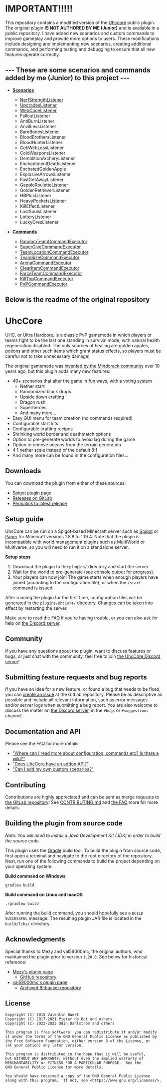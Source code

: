 # IMPORTANT!!!!!

This repository contains a modified version of the [Uhccore](https://gitlab.com/uhccore/uhccore) public plugin. The original plugin **IS NOT AUTHORED BY ME (Junior)** and is available in a public repository. I have added new scenarios and custom commands to improve gameplay and provide more options to users. These modifications include designing and implementing new scenarios, creating additional commands, and performing testing and debugging to ensure that all new features operate correctly.

## --- These are some scenarios and commands added by me (Junior) to this project --- 
 - **[Scenarios](https://github.com/juniorquispe1314/UhcCoreEdit/tree/master/src/main/java/com/gmail/val59000mc/scenarios/scenariolisteners)**
   
   - [NerfStrengthListener](https://github.com/juniorquispe1314/UhcCoreEdit/blob/master/src/main/java/com/gmail/val59000mc/scenarios/scenariolisteners/NerfStrengthListener.java)
   - [UpgradesListener](https://github.com/juniorquispe1314/UhcCoreEdit/blob/master/src/main/java/com/gmail/val59000mc/scenarios/scenariolisteners/UpgradesListener.java)
   - [WebCageListener](https://github.com/juniorquispe1314/UhcCoreEdit/blob/master/src/main/java/com/gmail/val59000mc/scenarios/scenariolisteners/WebCageListener.java)
   - FalloutListener
   - AntiBurnListener
   - AnvilLessListener
   - BareBonesListener
   - BloodBrothersListener
   - BloodHunterListener
   - CobWebLessListener
   - ColdWeaponsListener
   - DemolitionArcheryListener
   - EnchantmentDeathListener
   - EnchatedGoldenApple
   - ExplosiveArrowsListener
   - FastGetAwayListener
   - GappleRouletteListener
   - GoldenRetrieverListener
   - HBPlusListener
   - HeavyPocketsListener
   - KillEffectListener
   - LostSoulsListener
   - LotteryListener
   - LuckyOresListener
    
 - **[Commands](https://github.com/juniorquispe1314/UhcCoreEdit/tree/master/src/main/java/com/gmail/val59000mc/commands)**
   - [RandomTeamCommandExecutor](https://github.com/juniorquispe1314/UhcCoreEdit/blob/master/src/main/java/com/gmail/val59000mc/commands/RandomTeamCommandExecutor.java)
   - [SuperGiveCommandExecutor](https://github.com/juniorquispe1314/UhcCoreEdit/blob/master/src/main/java/com/gmail/val59000mc/commands/SuperGiveCommandExecutor.java)
   - [TeamLocationCommandExecutor](https://github.com/juniorquispe1314/UhcCoreEdit/blob/master/src/main/java/com/gmail/val59000mc/commands/TeamLocationCommandExecutor.java)
   - [TeamSizeCommandExecutor](https://github.com/juniorquispe1314/UhcCoreEdit/blob/master/src/main/java/com/gmail/val59000mc/commands/TeamSizeCommandExecutor.java)
   - [ArenaCommandExecutor](https://github.com/juniorquispe1314/UhcCoreEdit/blob/master/src/main/java/com/gmail/val59000mc/commands/ArenaCommandExecutor.java)
   - [ClearItemCommandExecutor](https://github.com/juniorquispe1314/UhcCoreEdit/blob/master/src/main/java/com/gmail/val59000mc/commands/ClearItemCommandExecutor.java)
   - [ForceTeamCommandExecutor](https://github.com/juniorquispe1314/UhcCoreEdit/blob/master/src/main/java/com/gmail/val59000mc/commands/ForceTeamCommandExecutor.java)
   - [KillTopCommandExecutor](https://github.com/juniorquispe1314/UhcCoreEdit/blob/master/src/main/java/com/gmail/val59000mc/commands/KillTopCommandExecutor.java)
   - [PvPCommandExecutor](https://github.com/juniorquispe1314/UhcCoreEdit/blob/master/src/main/java/com/gmail/val59000mc/commands/PvPCommandExecutor.java)
  
   
## Below is the readme of the original repository



# UhcCore

UHC, or Ultra Hardcore, is a classic PvP gamemode in which players or teams
fight to be the last one standing in survival mode, with natural health
regeneration disabled. The only sources of healing are golden apples, potions
and other such items which grant status effects, so players must be careful
not to take unnecessary damage!

The original gamemode was [invented by the Mindcrack community][uhc-origins]
over 10 years ago, but this plugin adds many new features:

- 40+ scenarios that alter the game in fun ways, with a voting system
    - Nether start
    - Randomized block drops
    - Upside down crafting
    - Dragon rush
    - Superheroes
    - And many more...
- Easy GUI menu for team creation (no commands required)
- Configurable start kits
- Configurable crafting recipes
- Shrinking world border and deathmatch options
- Option to pre-generate worlds to avoid lag during the game
- Option to remove oceans from the terrain generation
- 4:1 nether scale instead of the default 8:1
- And many more can be found in the configuration files...

[uhc-origins]: https://www.reddit.com/r/mindcrack/comments/syqitq/the_origins_of_the_uhc_mod_10_years_ago/

## Downloads

You can download the plugin from either of these sources:
- [Spigot plugin page](https://www.spigotmc.org/resources/uhccore.102507/history)
- [Releases on GitLab](https://gitlab.com/uhccore/uhccore/-/releases)
- [Permalink to latest release](https://gitlab.com/uhccore/uhccore/-/releases/permalink/latest/downloads/plugin-jar)

## Setup guide

UhcCore can be run on a Spigot-based Minecraft server such as
[Spigot](https://www.spigotmc.org) or [Paper](https://papermc.io) for
Minecraft versions 1.8.8 to 1.19.4. Note that the plugin is incompatible with
world management plugins such as MultiWorld or Multiverse, so you will
need to run it on a standalone server.

**Setup steps**

1. Download the plugin to the `plugins/` directory and start the server.
2. Wait for the world to pre-generate (see console output for progress).
3. Your players can now join! The game starts when enough players have joined
(according to the configuration file), or when the `/start` command is issued.

After running the plugin for the first time, configuration files will be
generated in the `plugins/UhcCore/` directory. Changes can be taken into
effect by restarting the server.

Make sure to read [the FAQ][faq] if you're having trouble, or you can also
ask for help on [the Discord server][discord].

[faq]: https://uhccore.zerodind.net/faq/
[discord]: https://discord.gg/fDCaKMX

## Community

If you have any questions about the plugin, want to discuss features
or bugs, or just chat with the community, feel free to join
[the UhcCore Discord server][discord]!

## Submitting feature requests and bug reports

If you have an idea for a new feature, or found a bug that needs to be
fixed, you can [create an issue][issue-tracker] at the GitLab repository.
Please be as descriptive as possible and include all relevant information,
such as error messages and/or server logs when submitting a bug report.
You are also welcome to discuss the matter on
[the Discord server][discord], in the `#bugs` or `#suggestions` channel.

[issue-tracker]: https://gitlab.com/uhccore/uhccore/-/issues

## Documentation and API

Please see the FAQ for more details:

- ["Where can I read more about configuration, commands etc? Is there a wiki?"][faq-wiki]
- ["Does UhcCore have an addon API?"][faq-api]
- ["Can I add my own custom scenarios?"][faq-scenarios]

[faq-wiki]: https://uhccore.zerodind.net/faq/#where-can-i-read-more-about-configuration-commands-etc-is-there-a-wiki
[faq-api]: https://uhccore.zerodind.net/faq/#does-uhccore-have-an-addon-api
[faq-scenarios]: https://uhccore.zerodind.net/faq/#can-i-add-my-own-custom-scenarios

## Contributing

Contributions are highly appreciated and can be sent as merge requests to
[the GitLab repository][gitlab-repo]! See [CONTRIBUTING.md][contributing-md]
and [the FAQ][faq-contrib] more for more details.

[gitlab-repo]: https://gitlab.com/uhccore/uhccore
[contributing-md]: https://gitlab.com/uhccore/uhccore/-/blob/main/CONTRIBUTING.md
[faq-contrib]: https://uhccore.zerodind.net/faq/#i-want-to-help-contribute-code-to-this-project-where-do-i-start

## Building the plugin from source code

*Note: You will need to install a Java Development Kit (JDK)
in order to build the source code.*

This plugin uses the [Gradle](https://gradle.org) build tool.
To build the plugin from source code, first open a terminal and navigate
to the root directory of the repository. Next, run one of the following
commands to build the project depending on your operating system:

**Build command on Windows**

```
gradlew build
```

**Build command on Linux and macOS**

```
./gradlew build
```

After running the build command, you should hopefully see a
`BUILD SUCCESSFUL` message. The resulting plugin JAR file
is located in the `build/libs/` directory.

## Acknowledgments

Special thanks to Mezy and val59000mc, the original authors, who maintained
the plugin prior to version `1.20.0`. See below for historical reference:

- [Mezy's plugin page](https://www.spigotmc.org/resources/uhccore-automated-uhc-for-minecraft-1-8-8-1-16.47572/)
    - [GitHub repository](https://github.com/Mezy/UhcCore/)
- [val59000mc's plugin page](https://www.spigotmc.org/resources/playuhc.3956/)
    - [Archived Bitbucket repository](https://archive.softwareheritage.org/browse/origin/directory/?origin_url=https://bitbucket.org/val59000/playuhc.git)

## License

```
Copyright (C) 2015 Valentin Baert
Copyright (C) 2017-2021 Pieter de Bot and others
Copyright (C) 2022-2023 Odin Dahlström and others

This program is free software: you can redistribute it and/or modify
it under the terms of the GNU General Public License as published by
the Free Software Foundation, either version 3 of the License, or
(at your option) any later version.

This program is distributed in the hope that it will be useful,
but WITHOUT ANY WARRANTY; without even the implied warranty of
MERCHANTABILITY or FITNESS FOR A PARTICULAR PURPOSE.  See the
GNU General Public License for more details.

You should have received a copy of the GNU General Public License
along with this program.  If not, see <https://www.gnu.org/licenses/>.
```
